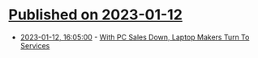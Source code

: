 # [Published on 2023-01-12](index.md)

* [2023-01-12, 16:05:00](https://tech.slashdot.org/story/23/01/12/1514201/with-pc-sales-down-laptop-makers-turn-to-services?utm_source=rss1.0mainlinkanon&utm_medium=feed) - [With PC Sales Down, Laptop Makers Turn To Services](https://tech.slashdot.org/story/23/01/12/1514201/with-pc-sales-down-laptop-makers-turn-to-services?utm_source=rss1.0mainlinkanon&utm_medium=feed)
